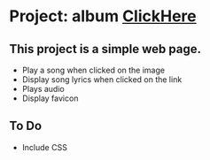 # Project: album [ClickHere](https://shilpamk.github.io/album/)

## This project is a simple web page. 

* Play a song when clicked on the image
* Display song lyrics when clicked on the link
* Plays audio 
* Display favicon


## To Do

* Include CSS